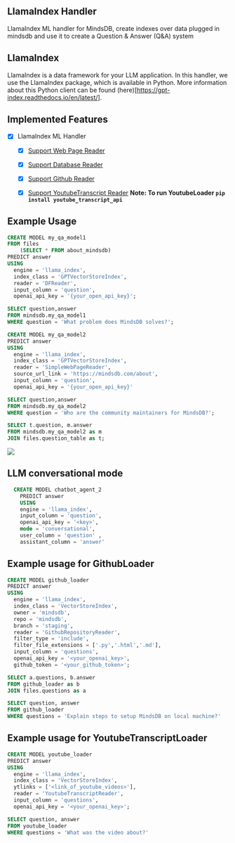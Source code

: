 ## LlamaIndex Handler
LlamaIndex ML handler for MindsDB, create indexes over data plugged in mindsdb and use it to create a Question & Answer (Q&A) system

## LlamaIndex
LlamaIndex is a data framework for your LLM application. In this handler, we use the LlamaIndex package, which is available in Python. More information about this Python client can be found (here)[https://gpt-index.readthedocs.io/en/latest/].

## Implemented Features
- [x] LlamaIndex ML Handler
  - [x] [Support Web Page Reader](https://gpt-index.readthedocs.io/en/latest/examples/data_connectors/WebPageDemo.html)
  - [x] [Support Database Reader](https://gpt-index.readthedocs.io/en/latest/examples/data_connectors/DatabaseReaderDemo.html)
  - [x] [Support Github Reader](https://llamahub.ai/l/youtube_transcript?from=loaders)
  - [x] [Support YoutubeTranscript Reader](https://llamahub.ai/l/youtube_transcript?from=loaders) **Note: To run YoutubeLoader `pip install youtube_transcript_api`**


## Example Usage

~~~sql
CREATE MODEL my_qa_model1
FROM files
    (SELECT * FROM about_mindsdb)
PREDICT answer
USING 
  engine = 'llama_index', 
  index_class = 'GPTVectorStoreIndex',
  reader = 'DFReader',
  input_column = 'question',
  openai_api_key = '{your_open_api_key}';
~~~~
~~~sql
SELECT question,answer
FROM mindsdb.my_qa_model1
WHERE question = 'What problem does MindsDB solves?';
~~~~

~~~sql
CREATE MODEL my_qa_model2
PREDICT answer
USING 
  engine = 'llama_index', 
  index_class = 'GPTVectorStoreIndex',
  reader = 'SimpleWebPageReader',
  source_url_link = 'https://mindsdb.com/about',
  input_column = 'question',
  openai_api_key = '{your_open_api_key}'
~~~~

~~~sql
SELECT question,answer
FROM mindsdb.my_qa_model2
WHERE question = 'Who are the community maintainers for MindsDB?';
~~~~

~~~sql
SELECT t.question, m.answer
FROM mindsdb.my_qa_model2 as m
JOIN files.question_table as t;
~~~~

![](https://i.ibb.co/WPgXJDs/Screenshot-2023-05-30-at-7-54-32-PM.png)

## LLM conversational mode
```sql
  CREATE MODEL chatbot_agent_2
    PREDICT answer
    USING
    engine = 'llama_index',
    input_column = 'question',
    openai_api_key = '<key>',
    mode = 'conversational',
    user_column = 'question' ,
    assistant_column = 'answer'
```


## Example usage for GithubLoader
```sql
CREATE MODEL github_loader
PREDICT answer
USING 
  engine = 'llama_index', 
  index_class = 'VectorStoreIndex',
  owner = 'mindsdb',
  repo = 'mindsdb',
  branch = 'staging',
  reader = 'GithubRepositoryReader',
  filter_type = 'include',
  filter_file_extensions = ['.py','.html','.md'],
  input_column = 'questions',
  openai_api_key = '<your_openai_key>',
  github_token = '<your_github_token>';
```

```sql
SELECT a.questions, b.answer
FROM github_loader as b
JOIN files.questions as a
```

```sql
SELECT question, answer
FROM github_loader
WHERE questions = 'Explain steps to setup MindsDB on local machine?'
```

## Example usage for YoutubeTranscriptLoader
```sql
CREATE MODEL youtube_loader
PREDICT answer
USING 
  engine = 'llama_index', 
  index_class = 'VectorStoreIndex',
  ytlinks = ['<link_of_youtube_videos>'],
  reader = 'YoutubeTranscriptReader',
  input_column = 'questions',
  openai_api_key = '<your_openai_key>';
```

```sql
SELECT question, answer
FROM youtube_loader
WHERE questions = 'What was the video about?'
```
